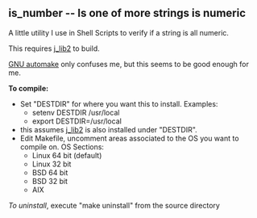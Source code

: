 ## is\_number -- Is one of more strings is numeric

A little utility I use in Shell Scripts to
verify if a string is all numeric.

This requires [j\_lib2](https://github.com/jmcunx/j_lib2) to build.

[GNU automake](https://en.wikipedia.org/wiki/Automake)
only confuses me, but this seems to be good enough for me.

**To compile:**
* Set "DESTDIR" for where you want this to install.  Examples:
  * setenv DESTDIR /usr/local
  * export DESTDIR=/usr/local
* this assumes [j\_lib2](https://github.com/jmcunx/j_lib2)
  is also installed under "DESTDIR".
* Edit Makefile, uncomment areas associated to the OS
  you want to compile on.
  OS Sections:
  * Linux 64 bit (default)
  * Linux 32 bit
  * BSD 64 bit
  * BSD 32 bit
  * AIX

_To uninstall_, execute
"make uninstall"
from the source directory
